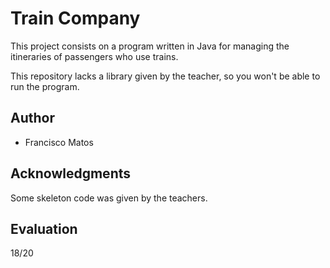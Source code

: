 # Train Company

This project consists on a program written in Java for managing the itineraries of passengers who use trains.

This repository lacks a library given by the teacher, so you won't be able to run the program.

## Author

* Francisco Matos

## Acknowledgments

Some skeleton code was given by the teachers.  

## Evaluation

18/20
